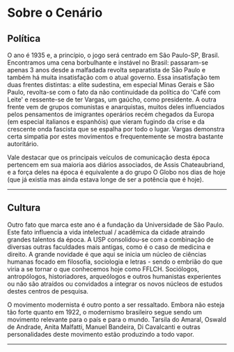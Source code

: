 # Sobre o Cenário

## Política

O ano é 1935 e, a princípio, o jogo será centrado em São Paulo-SP, Brasil. Encontramos uma cena borbulhante e instável no Brasil: passaram-se apenas 3 anos desde a malfadada revolta separatista de São Paulo e também há muita insatisfação com o atual governo. Essa insatisfação tem duas frentes distintas: a elite sudestina, em especial Minas Gerais e São Paulo, revolta-se com o fato da não continuidade da política do 'Café com Leite' e ressente-se de ter Vargas, um gaúcho, como presidente. A outra frente vem de grupos comunistas e anarquistas, muitos deles influenciados pelos pensamentos de imigrantes operários recém chegados da Europa (em especial italianos e espanhóis) que vieram fugindo da crise e da crescente onda fascista que se espalha por todo o lugar. Vargas demonstra certa simpatia por estes movimentos e frequentemente se mostra bastante autoritário.

Vale destacar que os principais veículos de comunicação desta época pertencem em sua maioria aos diários associados, de Assis Chateaubriand, e a força deles na época é equivalente a do grupo O Globo nos dias de hoje (que já existia mas ainda estava longe de ser a potência que é hoje).

---
## Cultura

​​Outro fato que marca este ano é a fundação da Universidade de São Paulo. Este fato influencia a vida intelectual / acadêmica da cidade atraindo grandes talentos da época. A USP consolidou-se com a combinação de diversas outras faculdades mais antigas, como é o caso de medicina e direito. A grande novidade é que aqui se inicia um núcleo de ciências humanas focado em filosofia, sociologia e letras - sendo o embrião do que viria a se tornar o que conhecemos hoje como FFLCH. Sociólogos, antropólogos, historiadores, arqueólogos e outros humanistas experientes ou não são atraídos ou convidados a integrar os novos núcleos de estudos destes centros de pesquisa.

O movimento modernista é outro ponto a ser ressaltado. Embora não esteja tão forte quanto em 1922, o modernismo brasileiro segue sendo um movimento relevante para o país e para o mundo. Tarsila do Amaral, Oswald de Andrade, Anita Malfatti, Manuel Bandeira, Di Cavalcanti e outras personalidades deste movimento estão produzindo a todo vapor.

---
